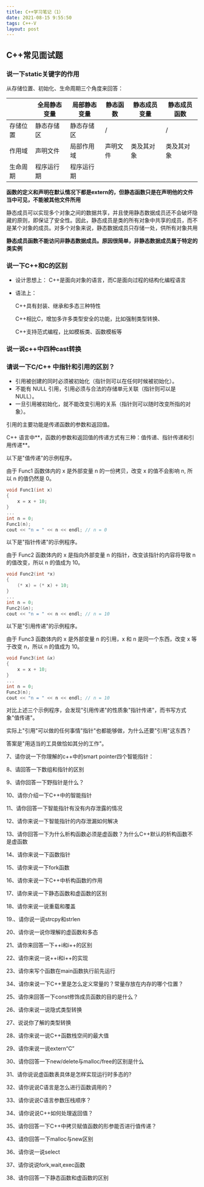 ```yaml
---
title: C++学习笔记（1）
date: 2021-08-15 9:55:50
tags: C++-V
layout: post
---
```


## C++常见面试题



### 说一下static关键字的作用

从存储位置、初始化、生命周期三个角度来回答：

|          | 全局静态变量 | 局部静态变量 | 静态函数 | 静态成员变量 | 静态成员函数 |
| -------- | ------------ | ------------ | -------- | ------------ | ------------ |
| 存储位置 | 静态存储区   | 静态存储区   | /        |              | /            |
| 作用域   | 声明文件     | 局部作用域   | 声明文件 | 类及其对象   | 类及其对象   |
| 生命周期 | 程序运行期   | 程序运行期   |          |              |              |

**函数的定义和声明在默认情况下都是extern的，但静态函数只是在声明他的文件当中可见，不能被其他文件所用**

静态成员可以实现多个对象之间的数据共享，并且使用静态数据成员还不会破坏隐藏的原则，即保证了安全性。因此，静态成员是类的所有对象中共享的成员，而不是某个对象的成员。对多个对象来说，静态数据成员只存储一处，供所有对象共用

**静态成员函数不能访问非静态数据成员。原因很简单，非静态数据成员属于特定的类实例**



### 说一下C++和C的区别

- 设计思想上：
  C++是面向对象的语言，而C是面向过程的结构化编程语言

- 语法上：

  C++具有封装、继承和多态三种特性

  C++相比C，增加多许多类型安全的功能，比如强制类型转换、

  C++支持范式编程，比如模板类、函数模板等



### 说一说c++中四种cast转换



### 请说一下C/C++ 中指针和引用的区别？

- 引用被创建的同时必须被初始化（指针则可以在任何时候被初始化）。
- 不能有 NULL 引用，引用必须与合法的存储单元关联（指针则可以是 NULL）。
- 一旦引用被初始化，就不能改变引用的关系（指针则可以随时改变所指的对象）。

引用的主要功能是传递函数的参数和返回值。

C++ 语言中**，函数的参数和返回值的传递方式有三种：值传递、指针传递和引用传递**。

以下是"值传递"的示例程序。

由于 Func1 函数体内的 x 是外部变量 n 的一份拷贝，改变 x 的值不会影响 n, 所以 n 的值仍然是 0。

```C
void Func1(int x) 
{ 
    x = x + 10; 
} 
... 
int n = 0; 
Func1(n); 
cout << "n = " << n << endl; // n = 0 

```

以下是"指针传递"的示例程序。

由于 Func2 函数体内的 x 是指向外部变量 n 的指针，改变该指针的内容将导致 n 的值改变，所以 n 的值成为 10。

```c
void Func2(int *x) 
{ 
    (* x) = (* x) + 10; 
} 
... 
int n = 0; 
Func2(&n); 
cout << "n = " << n << endl; // n = 10 
```

以下是"引用传递"的示例程序。

由于 Func3 函数体内的 x 是外部变量 n 的引用，x 和 n 是同一个东西，改变 x 等于改变 n，所以 n 的值成为 10。

```c
void Func3(int &x) 
{ 
    x = x + 10; 
} 
... 
int n = 0; 
Func3(n); 
cout << "n = " << n << endl; // n = 10
```

对比上述三个示例程序，会发现"引用传递"的性质象"指针传递"，而书写方式象"值传递"。

实际上"引用"可以做的任何事情"指针"也都能够做，为什么还要"引用"这东西？

答案是"用适当的工具做恰如其分的工作"。




7、请你说一下你理解的c++中的smart pointer四个智能指针：

8、请回答一下数组和指针的区别

9、请你回答一下野指针是什么？

10、请你介绍一下C++中的智能指针

11、请你回答一下智能指针有没有内存泄露的情况

12、请你来说一下智能指针的内存泄漏如何解决

13、请你回答一下为什么析构函数必须是虚函数？为什么C++默认的析构函数不是虚函数

14、请你来说一下函数指针

15、请你来说一下fork函数

16、请你来说一下C++中析构函数的作用

17、请你来说一下静态函数和虚函数的区别

18、请你来说一说重载和覆盖

19.、请你说一说strcpy和strlen

20、请你说一说你理解的虚函数和多态

21、请你来回答一下++i和i++的区别

22、请你来说一说++i和i++的实现

23、请你来写个函数在main函数执行前先运行

34、请你来说一下C++里是怎么定义常量的？常量存放在内存的哪个位置？

25、请你来回答一下const修饰成员函数的目的是什么？

26、请你来说一说隐式类型转换

27、说说你了解的类型转换

28、请你来说一说C++函数栈空间的最大值

29、请你来说一说extern“C”

30、请你回答一下new/delete与malloc/free的区别是什么

31、请你说说虚函数表具体是怎样实现运行时多态的?

32、请你说说C语言是怎么进行函数调用的？

33、请你说说C语言参数压栈顺序？

34、请你说说C++如何处理返回值？

35、请你回答一下C++中拷贝赋值函数的形参能否进行值传递？

43、请你回答一下malloc与new区别

36、请你说一说select

37、请你说说fork,wait,exec函数

38、请你回答一下静态函数和虚函数的区别

